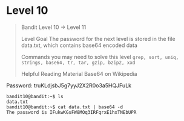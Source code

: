 # Level 10

> Bandit Level 10 → Level 11
> 
> Level Goal
> The password for the next level is stored in the file data.txt, which contains base64 encoded data
> 
> Commands you may need to solve this level
>`grep, sort, uniq, strings, base64, tr, tar, gzip, bzip2, xxd`
>
>Helpful Reading Material
>    Base64 on Wikipedia

Password: truKLdjsbJ5g7yyJ2X2R0o3a5HQJFuLk

```Console
bandit10@bandit:~$ ls
data.txt
bandit10@bandit:~$ cat data.txt | base64 -d
The password is IFukwKGsFW8MOq3IRFqrxE1hxTNEbUPR
```

